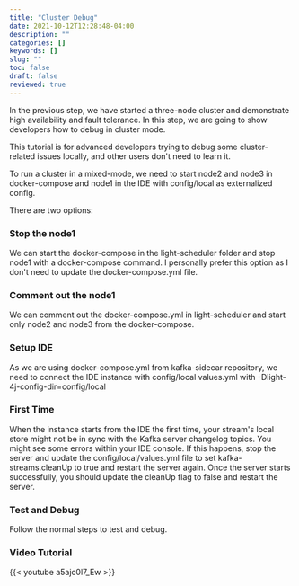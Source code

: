 ```yaml
---
title: "Cluster Debug"
date: 2021-10-12T12:28:48-04:00
description: ""
categories: []
keywords: []
slug: ""
toc: false
draft: false
reviewed: true
---
```


In the previous step, we have started a three-node cluster and demonstrate high availability and fault tolerance. In this step, we are going to show developers how to debug in cluster mode. 

This tutorial is for advanced developers trying to debug some cluster-related issues locally, and other users don't need to learn it.

To run a cluster in a mixed-mode, we need to start node2 and node3 in docker-compose and node1 in the IDE with config/local as externalized config. 

There are two options: 

### Stop the node1
We can start the docker-compose in the light-scheduler folder and stop node1 with a docker-compose command. I personally prefer this option as I don't need to update the docker-compose.yml file.

### Comment out the node1
We can comment out the docker-compose.yml in light-scheduler and start only node2 and node3 from the docker-compose.

### Setup IDE

As we are using docker-compose.yml from kafka-sidecar repository, we need to connect the IDE instance with config/local values.yml with -Dlight-4j-config-dir=config/local

### First Time

When the instance starts from the IDE the first time, your stream's local store might not be in sync with the Kafka server changelog topics. You might see some errors within your IDE console. If this happens, stop the server and update the config/local/values.yml file to set kafka-streams.cleanUp to true and restart the server again. Once the server starts successfully, you should update the cleanUp flag to false and restart the server. 

### Test and Debug

Follow the normal steps to test and debug. 

### Video Tutorial

{{< youtube a5ajc0l7_Ew >}}

